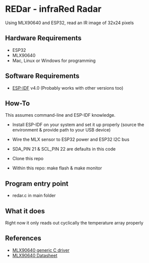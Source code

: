 # REDar - infraRed Radar 

Using MLX90640 and ESP32, read an IR image of 32x24 pixels

## Hardware Requirements
- ESP32
- MLX90640
- Mac, Linux or Windows for programming

## Software Requirements
- [ESP-IDF](https://github.com/espressif/esp-idf) v4.0 (Probably works with other versions too)

## How-To
This assumes command-line and ESP-IDF knowledge.
- Install ESP-IDF on your system and set it up properly (source the environment & provide path to your USB device)
- Wire the MLX sensor to ESP32 power and ESP32 I2C bus 
- SDA_PIN 21 & SCL_PIN 22 are defaults in this code

- Clone this repo 
- Within this repo: make flash & make monitor

## Program entry point
- redar.c in main folder

## What it does
Right now it only reads out cyclically the temperature array properly

## References
- [MLX90640 generic C driver](https://github.com/melexis/mlx90640-library)
- [MLX90640 Datasheet](https://www.melexis.com/-/media/files/documents/datasheets/mlx90640-datasheet-melexis.pdf)